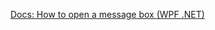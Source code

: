 [Docs: How to open a message box (WPF .NET)](https://docs.microsoft.com/en-us/dotnet/desktop/wpf/windows/how-to-open-message-box?view=netdesktop-6.0)